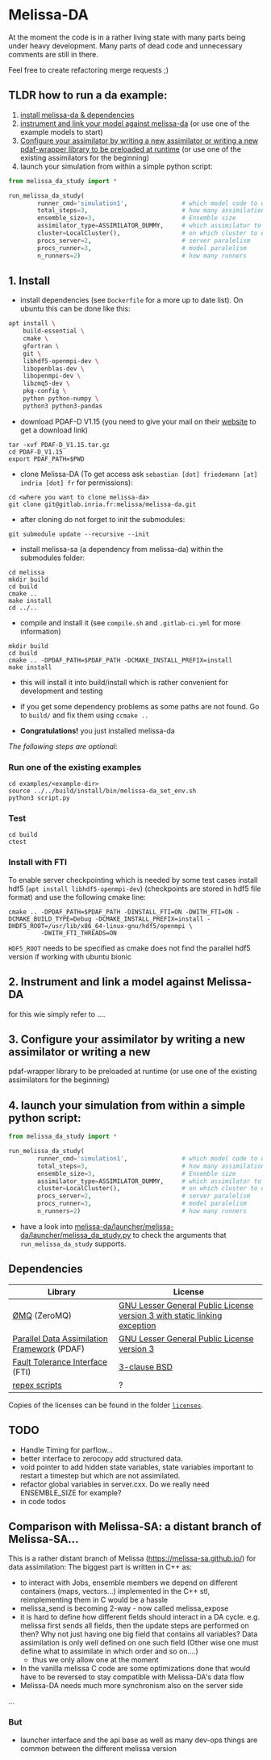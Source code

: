 # Melissa-DA


At the moment the code is in a rather living state with many parts being under heavy
development. Many parts of dead code and unnecessary comments are still in there.

Feel free to create refactoring merge requests ;)

## TLDR how to run a da example:
1. [install melissa-da & dependencies](#1.-Install)
2. [instrument and link your model against melissa-da](TODO) (or use one of the example models to
start)
3. [Configure your assimilator by writing a new assimilator or writing a new
pdaf-wrapper library to be preloaded at runtime](TODO) (or use one of the existing assimilators
for the beginning)
4. launch your simulation from within a simple python script:
```python
from melissa_da_study import *

run_melissa_da_study(
        runner_cmd='simulation1',               # which model code to use
        total_steps=3,                          # how many assimilation cycles to run
        ensemble_size=3,                        # Ensemble size
        assimilator_type=ASSIMILATOR_DUMMY,     # which assimilator to chose during DA update phase Further options must be specified using environment variables passed to the server (see additional_server_env)
        cluster=LocalCluster(),                 # on which cluster to execute, LocalClsuter will run on localhost
        procs_server=2,                         # server paralelism
        procs_runner=3,                         # model paralelism
        n_runners=2)                            # how many runners
```




## 1. Install
- install dependencies (see `Dockerfile` for a more up to date list).
  On ubuntu this can be done like this:
```sh
apt install \
	build-essential \
	cmake \
	gfortran \
	git \
	libhdf5-openmpi-dev \
	libopenblas-dev \
	libopenmpi-dev \
	libzmq5-dev \
	pkg-config \
	python python-numpy \
	python3 python3-pandas
```

- download PDAF-D V1.15
  (you need to give your mail on their
  [website](http://pdaf.awi.de/download/index.php?id=ab341070863ac82737b9e4613c72f997)
  to get a download link)

```
tar -xvf PDAF-D_V1.15.tar.gz
cd PDAF-D_V1.15
export PDAF_PATH=$PWD
```

- clone Melissa-DA (To get access ask
  `sebastian [dot] friedemann [at] indria [dot] fr` for permissions):
```
cd <where you want to clone melissa-da>
git clone git@gitlab.inria.fr:melissa/melissa-da.git
```

- after cloning do not forget to init the submodules:
```
git submodule update --recursive --init
```

- install melissa-sa (a dependency from melissa-da) within the submodules folder:
```
cd melissa
mkdir build
cd build
cmake ..
make install
cd ../..
```

- compile and install it (see `compile.sh` and `.gitlab-ci.yml` for more information)
```
mkdir build
cd build
cmake .. -DPDAF_PATH=$PDAF_PATH -DCMAKE_INSTALL_PREFIX=install
make install
```
- this will install it into build/install which is rather convenient for development and testing

- if you get some dependency problems as some paths are not found. Go to `build/` and fix them using `ccmake ..`

- **Congratulations!** you just installed melissa-da

*The following steps are optional:*

### Run one of the existing examples
```
cd examples/<example-dir>
source ../../build/install/bin/melissa-da_set_env.sh
python3 script.py
```

### Test
```
cd build
ctest
```


### Install with FTI
To enable server checkpointing which is needed by some test cases install hdf5
(`apt install libhdf5-openmpi-dev`)
(checkpoints are stored in hdf5 file format) and use the following cmake line:
```
cmake .. -DPDAF_PATH=$PDAF_PATH -DINSTALL_FTI=ON -DWITH_FTI=ON -DCMAKE_BUILD_TYPE=Debug -DCMAKE_INSTALL_PREFIX=install -DHDF5_ROOT=/usr/lib/x86_64-linux-gnu/hdf5/openmpi \
         -DWITH_FTI_THREADS=ON
```
`HDF5_ROOT` needs to be specified as cmake does not find the parallel hdf5 version if
working with ubuntu bionic

## 2. Instrument and link a model against Melissa-DA
for this wie simply refer to ....

## 3. Configure your assimilator by writing a new assimilator or writing a new
pdaf-wrapper library to be preloaded at runtime (or use one of the existing assimilators
for the beginning)

## 4. launch your simulation from within a simple python script:
```python
from melissa_da_study import *

run_melissa_da_study(
        runner_cmd='simulation1',               # which model code to use
        total_steps=3,                          # how many assimilation cycles to run
        ensemble_size=3,                        # Ensemble size
        assimilator_type=ASSIMILATOR_DUMMY,     # which assimilator to chose during DA update phase Further options must be specified using environment variables passed to the server (see additional_server_env)
        cluster=LocalCluster(),                 # on which cluster to execute, LocalClsuter will run on localhost
        procs_server=2,                         # server paralelism
        procs_runner=3,                         # model paralelism
        n_runners=2)                            # how many runners
```
- have a look into [melissa-da/launcher/melissa-da/launcher/melissa_da_study.py](https://gitlab.inria.fr/melissa/melissa-da/-/blob/master/launcher/melissa_da_study.py) to check the arguments that `run_melissa_da_study` supports.


## Dependencies

| Library | License |
| -- | -- |
| [ØMQ](https://zeromq.org/) (ZeroMQ) | [GNU Lesser General Public License version 3 with static linking exception](http://wiki.zeromq.org/area:licensing) |
| [Parallel Data Assimilation Framework](http://pdaf.awi.de/trac/wiki) (PDAF) | [GNU Lesser General Public License version 3](https://www.gnu.org/licenses/lgpl-3.0.en.html) |
| [Fault Tolerance Interface](https://github.com/leobago/fti) (FTI) | [3-clause BSD](https://github.com/leobago/fti/blob/master/LICENSE) |
| [repex scripts](https://gitlab.inria.fr/sfriedem/repex) | ? |

Copies of the licenses can be found in the folder [`licenses`](licenses).


## TODO
- Handle Timing for parflow...
- better interface to zerocopy add structured data.
- void pointer to add hidden state variables, state variables important to restart a timestep but which are not assimilated.
- refactor global variables in server.cxx. Do we really need ENSEMBLE_SIZE for example?
- in code todos






## Comparison with Melissa-SA: a distant branch of Melissa-SA...
This is a rather distant branch of Melissa (https://melissa-sa.github.io/) for data assimilation:
The biggest part is written in C++ as:
- to interact with Jobs, ensemble members we depend on different containers (maps, vectors...) implemented in the C++ stl,
  reimplementing them in C would be a hassle
- melissa_send is becoming 2-way - now called melissa_expose
- it is hard to define how different fields should interact in a DA cycle. e.g. melissa first sends all fields, then the update steps are performed on then? Why not just having one big field that contains all variables? Data assimilation is only well defined on one such field (Other wise one must define what to assimilate in which order and so on....)
  - thus we only allow one at the moment
- In the vanilla melissa C code are some optimizations done that would have to be reversed to stay compatible with Melissa-DA's data flow
- Melissa-DA needs much more synchronism also on the server side

...

### But
  - launcher interface and the api base as well as many dev-ops things are common between
  the different melissa version
